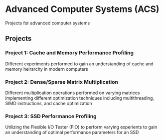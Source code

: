 # Advanced Computer Systems (ACS)
Projects for advanced computer systems

## Projects
### Project 1: Cache and Memory Performance Profiling
Different experiments performed to gain an understanding of cache and memory heirarchy in modern computers <br />

### Project 2: Dense/Sparse Matrix Multiplication 
Different multiplication operations performed on varying matrices implementing different optimization techniques including multithreading, SIMD instructions, and cache optimization <br />

### Project 3: SSD Performance Profiling
Utilizing the Flexible I/O Tester (FIO) to perform varying experients to gain an understanding of optimal performance parameters for an SSD
